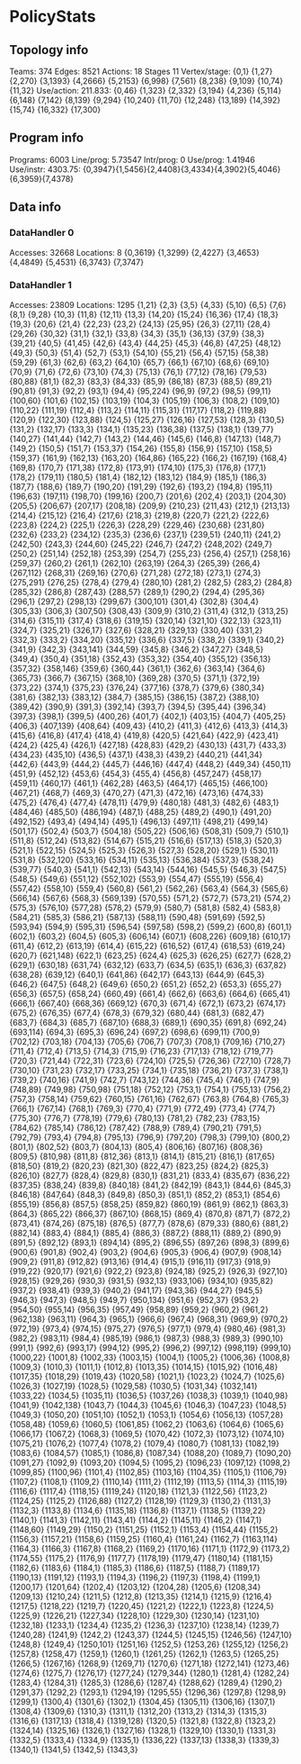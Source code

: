 # PolicyStats
## Topology info
Teams:		374
Edges:		8521
Actions:	18
Stages		11
Vertex/stage:	{0,1} {1,27} {2,270} {3,1393} {4,2666} {5,2153} {6,998} {7,561} {8,238} {9,109} {10,74} {11,32} 
Use/action:	211.833: {0,46} {1,323} {2,332} {3,194} {4,236} {5,114} {6,148} {7,142} {8,139} {9,294} {10,240} {11,70} {12,248} {13,189} {14,392} {15,74} {16,332} {17,300} 

## Program info
Programs:	6003
Line/prog:	5.73547
Intr/prog:	0
Use/prog:	1.41946
Use/instr:	4303.75: {0,3947}{1,5456}{2,4408}{3,4334}{4,3902}{5,4046}{6,3959}{7,4378}

## Data info

### DataHandler 0
Accesses:	32668
Locations:	8
{0,3619} {1,3299} {2,4227} {3,4653} {4,4849} {5,4531} {6,3743} {7,3747} 

### DataHandler 1
Accesses:	23809
Locations:	1295
{1,21} {2,3} {3,5} {4,33} {5,10} {6,5} {7,6} {8,1} {9,28} {10,3} {11,8} {12,11} {13,3} {14,20} {15,24} {16,36} {17,4} {18,3} {19,3} {20,6} {21,4} {22,23} {23,2} {24,13} {25,95} {26,3} {27,11} {28,4} {29,26} {30,32} {31,1} {32,1} {33,8} {34,3} {35,1} {36,13} {37,9} {38,3} {39,21} {40,5} {41,45} {42,6} {43,4} {44,25} {45,3} {46,8} {47,25} {48,12} {49,3} {50,3} {51,4} {52,7} {53,1} {54,10} {55,21} {56,4} {57,15} {58,38} {59,29} {61,3} {62,6} {63,2} {64,10} {65,7} {66,1} {67,10} {68,6} {69,10} {70,9} {71,6} {72,6} {73,10} {74,3} {75,13} {76,1} {77,12} {78,16} {79,53} {80,88} {81,1} {82,3} {83,3} {84,33} {85,9} {86,18} {87,3} {88,5} {89,21} {90,81} {91,3} {92,2} {93,1} {94,4} {95,224} {96,9} {97,2} {98,5} {99,11} {100,60} {101,6} {102,15} {103,19} {104,3} {105,19} {106,3} {108,2} {109,10} {110,22} {111,19} {112,4} {113,2} {114,11} {115,31} {117,17} {118,2} {119,88} {120,9} {122,30} {123,88} {124,5} {125,27} {126,16} {127,53} {128,3} {130,5} {131,2} {132,17} {133,3} {134,1} {135,23} {136,38} {137,5} {138,1} {139,77} {140,27} {141,44} {142,7} {143,2} {144,46} {145,6} {146,8} {147,13} {148,7} {149,2} {150,5} {151,7} {153,37} {154,26} {155,8} {156,9} {157,10} {158,5} {159,37} {161,9} {162,13} {163,20} {164,86} {165,22} {166,2} {167,19} {168,4} {169,8} {170,7} {171,38} {172,8} {173,91} {174,10} {175,3} {176,8} {177,1} {178,2} {179,11} {180,5} {181,4} {182,12} {183,12} {184,9} {185,1} {186,3} {187,7} {188,6} {189,7} {190,20} {191,29} {192,6} {193,2} {194,8} {195,11} {196,63} {197,11} {198,70} {199,16} {200,7} {201,6} {202,4} {203,1} {204,30} {205,5} {206,67} {207,17} {208,18} {209,9} {210,23} {211,43} {212,1} {213,13} {214,4} {215,12} {216,4} {217,6} {218,3} {219,8} {220,7} {221,2} {222,6} {223,8} {224,2} {225,1} {226,3} {228,29} {229,46} {230,68} {231,80} {232,6} {233,2} {234,12} {235,3} {236,6} {237,1} {239,51} {240,11} {241,2} {242,50} {243,3} {244,60} {245,22} {246,7} {247,2} {248,202} {249,7} {250,2} {251,14} {252,18} {253,39} {254,7} {255,23} {256,4} {257,1} {258,16} {259,37} {260,2} {261,1} {262,10} {263,19} {264,3} {265,39} {266,4} {267,112} {268,31} {269,16} {270,6} {271,28} {272,18} {273,1} {274,3} {275,291} {276,25} {278,4} {279,4} {280,10} {281,2} {282,5} {283,2} {284,8} {285,32} {286,8} {287,43} {288,57} {289,1} {290,2} {294,4} {295,36} {296,1} {297,2} {298,13} {299,67} {300,101} {301,4} {302,8} {304,4} {305,33} {306,3} {307,50} {308,43} {309,9} {310,2} {311,4} {312,1} {313,25} {314,6} {315,11} {317,4} {318,6} {319,15} {320,14} {321,10} {322,13} {323,11} {324,7} {325,21} {326,17} {327,6} {328,21} {329,13} {330,40} {331,2} {332,3} {333,2} {334,20} {335,12} {336,6} {337,5} {338,2} {339,1} {340,2} {341,9} {342,3} {343,141} {344,59} {345,8} {346,2} {347,27} {348,5} {349,4} {350,4} {351,18} {352,43} {353,32} {354,40} {355,12} {356,13} {357,32} {358,146} {359,6} {360,44} {361,1} {362,6} {363,14} {364,6} {365,73} {366,7} {367,15} {368,10} {369,28} {370,5} {371,1} {372,19} {373,22} {374,1} {375,23} {376,24} {377,16} {378,7} {379,6} {380,34} {381,6} {382,13} {383,12} {384,7} {385,15} {386,15} {387,2} {388,10} {389,42} {390,9} {391,3} {392,14} {393,7} {394,5} {395,44} {396,34} {397,3} {398,1} {399,5} {400,26} {401,7} {402,1} {403,15} {404,7} {405,25} {406,3} {407,139} {408,64} {409,43} {410,2} {411,3} {412,6} {413,3} {414,3} {415,6} {416,8} {417,4} {418,4} {419,8} {420,5} {421,64} {422,9} {423,41} {424,2} {425,4} {426,1} {427,18} {428,83} {429,2} {430,13} {431,7} {433,3} {434,23} {435,10} {436,5} {437,1} {438,3} {439,2} {440,21} {441,34} {442,6} {443,9} {444,2} {445,7} {446,16} {447,4} {448,2} {449,34} {450,11} {451,9} {452,12} {453,6} {454,3} {455,4} {456,8} {457,247} {458,17} {459,11} {460,17} {461,1} {462,28} {463,5} {464,17} {465,15} {466,100} {467,21} {468,7} {469,3} {470,27} {471,3} {472,16} {473,16} {474,33} {475,2} {476,4} {477,4} {478,11} {479,9} {480,18} {481,3} {482,6} {483,1} {484,46} {485,50} {486,194} {487,1} {488,25} {489,2} {490,1} {491,20} {492,152} {493,4} {494,14} {495,1} {496,13} {497,11} {498,21} {499,14} {501,17} {502,4} {503,7} {504,18} {505,22} {506,16} {508,31} {509,7} {510,1} {511,8} {512,24} {513,82} {514,67} {515,21} {516,6} {517,13} {518,3} {520,3} {521,1} {522,15} {524,5} {525,3} {526,3} {527,3} {528,20} {529,1} {530,11} {531,8} {532,120} {533,16} {534,11} {535,13} {536,384} {537,3} {538,24} {539,77} {540,3} {541,1} {542,13} {543,14} {544,16} {545,5} {546,3} {547,5} {548,5} {549,6} {551,12} {552,102} {553,9} {554,47} {555,19} {556,4} {557,42} {558,10} {559,4} {560,8} {561,2} {562,26} {563,4} {564,3} {565,6} {566,14} {567,6} {568,3} {569,139} {570,55} {571,2} {572,7} {573,21} {574,2} {575,3} {576,10} {577,28} {578,2} {579,9} {580,7} {581,8} {582,4} {583,8} {584,21} {585,3} {586,21} {587,13} {588,11} {590,48} {591,69} {592,5} {593,94} {594,9} {595,31} {596,54} {597,58} {598,2} {599,2} {600,8} {601,1} {602,1} {603,2} {604,5} {605,3} {606,14} {607,1} {608,226} {609,18} {610,17} {611,4} {612,2} {613,19} {614,4} {615,22} {616,52} {617,4} {618,53} {619,24} {620,7} {621,148} {622,1} {623,25} {624,4} {625,3} {626,25} {627,7} {628,2} {629,1} {630,18} {631,74} {632,12} {633,7} {634,5} {635,1} {636,3} {637,82} {638,28} {639,12} {640,1} {641,86} {642,17} {643,13} {644,9} {645,3} {646,2} {647,5} {648,2} {649,6} {650,2} {651,2} {652,2} {653,3} {655,27} {656,3} {657,5} {658,24} {660,49} {661,4} {662,6} {663,6} {664,6} {665,41} {666,1} {667,40} {668,36} {669,12} {670,3} {671,4} {672,1} {673,2} {674,17} {675,2} {676,35} {677,4} {678,3} {679,32} {680,44} {681,3} {682,47} {683,7} {684,3} {685,7} {687,10} {688,3} {689,1} {690,35} {691,8} {692,24} {693,114} {694,3} {695,3} {696,24} {697,2} {698,6} {699,11} {700,9} {702,12} {703,18} {704,13} {705,6} {706,7} {707,3} {708,1} {709,16} {710,27} {711,4} {712,4} {713,5} {714,3} {715,9} {716,23} {717,13} {718,12} {719,77} {720,3} {721,44} {722,31} {723,6} {724,10} {725,5} {726,36} {727,10} {728,7} {730,10} {731,23} {732,17} {733,25} {734,1} {735,18} {736,21} {737,3} {738,1} {739,2} {740,16} {741,9} {742,7} {743,12} {744,36} {745,4} {746,1} {747,9} {748,89} {749,98} {750,98} {751,18} {752,12} {753,1} {754,1} {755,13} {756,2} {757,3} {758,14} {759,62} {760,15} {761,16} {762,67} {763,8} {764,8} {765,3} {766,1} {767,14} {768,1} {769,3} {770,4} {771,9} {772,49} {773,4} {774,7} {775,30} {776,7} {778,19} {779,6} {780,13} {781,2} {782,23} {783,15} {784,62} {785,14} {786,12} {787,42} {788,9} {789,4} {790,21} {791,5} {792,79} {793,4} {794,8} {795,13} {796,9} {797,20} {798,3} {799,10} {800,2} {801,1} {802,52} {803,7} {804,13} {805,4} {806,16} {807,16} {808,36} {809,5} {810,98} {811,8} {812,36} {813,1} {814,1} {815,21} {816,1} {817,65} {818,50} {819,2} {820,23} {821,30} {822,47} {823,25} {824,2} {825,3} {826,10} {827,7} {828,4} {829,8} {830,1} {831,21} {833,4} {835,67} {836,22} {837,35} {838,24} {839,8} {840,18} {841,2} {842,19} {843,1} {844,6} {845,3} {846,18} {847,64} {848,3} {849,8} {850,3} {851,1} {852,2} {853,1} {854,6} {855,19} {856,8} {857,5} {858,25} {859,82} {860,19} {861,9} {862,1} {863,3} {864,3} {865,22} {866,37} {867,10} {868,15} {869,4} {870,8} {871,7} {872,2} {873,41} {874,26} {875,18} {876,5} {877,7} {878,6} {879,33} {880,6} {881,2} {882,14} {883,4} {884,1} {885,4} {886,3} {887,2} {888,11} {889,2} {890,9} {891,5} {892,12} {893,1} {894,14} {895,2} {896,55} {897,26} {898,3} {899,6} {900,6} {901,8} {902,4} {903,2} {904,6} {905,3} {906,4} {907,9} {908,14} {909,2} {911,8} {912,82} {913,16} {914,4} {915,1} {916,11} {917,3} {918,9} {919,22} {920,17} {921,6} {922,2} {923,8} {924,18} {925,2} {926,3} {927,10} {928,15} {929,26} {930,3} {931,5} {932,13} {933,106} {934,10} {935,82} {937,2} {938,41} {939,3} {940,2} {941,17} {943,36} {944,27} {945,5} {946,3} {947,3} {948,5} {949,7} {950,134} {951,6} {952,37} {953,2} {954,50} {955,14} {956,35} {957,49} {958,89} {959,2} {960,2} {961,2} {962,138} {963,11} {964,3} {965,1} {966,6} {967,4} {968,31} {969,9} {970,2} {972,19} {973,4} {974,15} {975,27} {976,5} {977,1} {979,4} {980,46} {981,3} {982,2} {983,11} {984,4} {985,19} {986,1} {987,3} {988,3} {989,3} {990,10} {991,1} {992,6} {993,17} {994,12} {995,2} {996,2} {997,12} {998,119} {999,10} {1000,22} {1001,8} {1002,33} {1003,15} {1004,1} {1005,2} {1006,36} {1008,8} {1009,3} {1010,3} {1011,1} {1012,8} {1013,35} {1014,15} {1015,92} {1016,48} {1017,35} {1018,29} {1019,43} {1020,58} {1021,1} {1023,2} {1024,7} {1025,6} {1026,3} {1027,19} {1028,5} {1029,58} {1030,5} {1031,34} {1032,141} {1033,22} {1034,5} {1035,11} {1036,5} {1037,26} {1038,3} {1039,1} {1040,98} {1041,9} {1042,138} {1043,7} {1044,3} {1045,6} {1046,3} {1047,23} {1048,5} {1049,3} {1050,20} {1051,10} {1052,1} {1053,1} {1054,6} {1056,13} {1057,28} {1058,48} {1059,6} {1060,5} {1061,85} {1062,2} {1063,6} {1064,6} {1065,6} {1066,17} {1067,2} {1068,3} {1069,5} {1070,42} {1072,3} {1073,12} {1074,10} {1075,21} {1076,2} {1077,4} {1078,2} {1079,4} {1080,7} {1081,13} {1082,19} {1083,6} {1084,57} {1085,1} {1086,8} {1087,34} {1088,20} {1089,7} {1090,20} {1091,27} {1092,9} {1093,20} {1094,5} {1095,2} {1096,23} {1097,12} {1098,2} {1099,85} {1100,96} {1101,4} {1102,85} {1103,16} {1104,35} {1105,1} {1106,79} {1107,2} {1108,1} {1109,2} {1110,14} {1111,2} {1112,19} {1113,5} {1114,3} {1115,19} {1116,6} {1117,4} {1118,15} {1119,24} {1120,18} {1121,3} {1122,56} {1123,2} {1124,25} {1125,2} {1126,88} {1127,2} {1128,19} {1129,3} {1130,2} {1131,3} {1132,3} {1133,8} {1134,6} {1135,18} {1136,8} {1137,1} {1138,5} {1139,22} {1140,1} {1141,3} {1142,11} {1143,41} {1144,2} {1145,11} {1146,2} {1147,1} {1148,60} {1149,29} {1150,2} {1151,25} {1152,1} {1153,4} {1154,44} {1155,2} {1156,3} {1157,21} {1158,6} {1159,25} {1160,4} {1161,24} {1162,7} {1163,114} {1164,3} {1166,3} {1167,8} {1168,2} {1169,2} {1170,16} {1171,1} {1172,9} {1173,2} {1174,55} {1175,2} {1176,9} {1177,7} {1178,19} {1179,47} {1180,14} {1181,15} {1182,6} {1183,6} {1184,1} {1185,3} {1186,6} {1187,5} {1188,7} {1189,17} {1190,13} {1191,12} {1193,1} {1194,3} {1196,2} {1197,3} {1198,4} {1199,1} {1200,17} {1201,64} {1202,4} {1203,12} {1204,28} {1205,6} {1208,34} {1209,13} {1210,24} {1211,5} {1212,8} {1213,35} {1214,1} {1215,9} {1216,4} {1217,5} {1218,22} {1219,7} {1220,45} {1221,2} {1222,1} {1223,8} {1224,5} {1225,9} {1226,21} {1227,34} {1228,10} {1229,30} {1230,14} {1231,10} {1232,18} {1233,1} {1234,4} {1235,2} {1236,3} {1237,10} {1238,14} {1239,7} {1240,28} {1241,9} {1242,2} {1243,37} {1244,5} {1245,15} {1246,56} {1247,10} {1248,8} {1249,4} {1250,101} {1251,16} {1252,5} {1253,26} {1255,12} {1256,2} {1257,8} {1258,47} {1259,1} {1260,1} {1261,25} {1262,1} {1263,5} {1265,25} {1266,5} {1267,16} {1268,9} {1269,71} {1270,6} {1271,18} {1272,141} {1273,46} {1274,6} {1275,7} {1276,17} {1277,24} {1279,344} {1280,1} {1281,4} {1282,24} {1283,4} {1284,31} {1285,3} {1286,6} {1287,4} {1288,62} {1289,4} {1290,2} {1291,37} {1292,2} {1293,1} {1294,19} {1295,55} {1296,36} {1297,8} {1298,9} {1299,1} {1300,4} {1301,6} {1302,1} {1304,45} {1305,11} {1306,16} {1307,1} {1308,4} {1309,6} {1310,3} {1311,1} {1312,20} {1313,2} {1314,3} {1315,3} {1316,6} {1317,13} {1318,4} {1319,128} {1320,5} {1321,8} {1322,8} {1323,2} {1324,14} {1325,16} {1326,1} {1327,16} {1328,1} {1329,10} {1330,1} {1331,3} {1332,5} {1333,4} {1334,9} {1335,1} {1336,22} {1337,13} {1338,3} {1339,3} {1340,1} {1341,5} {1342,5} {1343,3} 